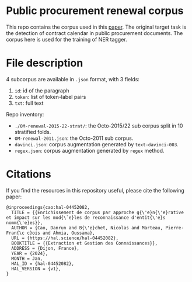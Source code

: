 # Public procurement renewal corpus

This repo contains the corpus used in this [paper](https://hal.science/hal-04452082).
The original target task is the detection of contract calendar in public procurement documents. 
The corpus here is used for the training of NER tagger.

# File description
4 subcorpus are available in `.json` format, with 3 fields:
1. `id`: id of the paragraph
2. `token`: list of token-label pairs
3. `txt`: full text 

Repo inventory:
- `./OM-renewal-2015-22-strat/`: the Octo-2015/22 sub corpus split in 10 stratified folds.
- `OM-renewal-2011.json`: the Octo-2011 sub corpus.
- `davinci.json`: corpus augmentation generated by `text-davinci-003`.
- `regex.json`: corpus augmentation generated by `regex` method. 

# Citations
If you find the resources in this repository useful, please cite the following paper:
```
@inproceedings{cao:hal-04452082,
  TITLE = {{Enrichissement de corpus par approche g{\'e}n{\'e}rative et impact sur les mod{\`e}les de reconnaissance d'entit{\'e}s nomm{\'e}es}},
  AUTHOR = {Cao, Danrun and B{\'e}chet, Nicolas and Marteau, Pierre-Fran{\c c}ois and Ahmia, Oussama},
  URL = {https://hal.science/hal-04452082},
  BOOKTITLE = {{Extraction et Gestion des Connaissances}},
  ADDRESS = {Dijon, France},
  YEAR = {2024},
  MONTH = Jan,
  HAL_ID = {hal-04452082},
  HAL_VERSION = {v1},
}
```